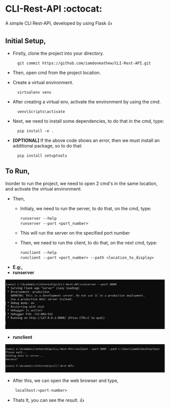 # CLI-Rest-API :octocat:
A simple CLI Rest-API, developed by using Flask :+1:

## Initial Setup,
- Firstly, clone the project into your directory.

        git commit https://github.com/iamdonmathew/CLI-Rest-API.git
        
- Then, open cmd from the project location.
- Create a virtual environment.

        virtualenv venv
        
- After creating a virtual env, activate the environment by using the cmd.

        venv\Scripts\activate
        
- Next, we need to install some dependencies, to do that in the cmd, type:

        pip install -e .
        
- **[OPTIONAL]** If the above code shows an error, then we must install an additional package, so to do that:

        pip install setuptools
        


## To Run,
Inorder to run the project, we need to open 2 cmd's in the same location, and activate the virtual environment:

- Then,
  - Initialy, we need to run the server, to do that, on the cmd, type:
        
        runserver --help
        runserver --port <port_number>
        
  - This will run the server on the specified port number
  - Then, we need to run the client, to do that, on the next cmd, type:
  
        runclient --help
        runclient --port <port_number> --path <location_to_display>
       
- **E.g:,**
- **runserver**
        
![](images/runserver.PNG)
        
- **runclient**
       
![](images/runclient.PNG)
  
- After this, we can open the web browser and type,
    
       localhost:<port-number>
       
- Thats It, you can see the result. :+1:
